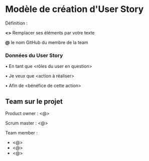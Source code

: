 # Modèle de création d'User Story

Définition : 

**<>** Remplacer ses éléments par votre texte

**@** le nom GitHub du membre de la team

<h3>Données du User Story</h3>

• En tant que <rôles du user en question>

• Je veux que <action à réaliser>

• Afin de <bénéfice de cette action>

## Team sur le projet

Product owner : <@>

Scrum master : <@>

Team member :  
- <@>
- <@>
 - <@>
